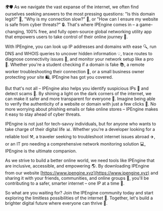 🌍🛡️ As we navigate the vast expanse of the internet, we often find ourselves seeking answers to the most pressing questions: "Is this domain legit?" 🤔, "Why is my connection slow?" 💨, or "How can I ensure my website is safe from cyber threats?" 🔒. That's where IPEngine comes in – a game-changing, 100% free, and fully open-source global networking utility app that empowers users to take control of their online journey 🚀.

With IPEngine, you can look up IP addresses and domains with ease 🔍, run DNS and WHOIS queries to uncover hidden information 💡, trace routes to diagnose connectivity issues 👥, and monitor your network setup like a pro 🔧. Whether you're a student checking if a domain is fake 📚, a remote worker troubleshooting their connection 🏢, or a small business owner protecting your site 🛍️, IPEngine has got you covered.

But that's not all – IPEngine also helps you identify suspicious IPs 👀 and detect scams 💸. By shining a light on the dark corners of the internet, we can make it safer and more transparent for everyone 🌈. Imagine being able to verify the authenticity of a website or domain with just a few clicks 🔩. No more worrying about phishing emails or fake online stores – IPEngine makes it easy to stay ahead of cyber threats.

IPEngine is not just for tech-savvy individuals, but for anyone who wants to take charge of their digital life 📊. Whether you're a developer looking for a reliable tool ⚒️, a traveler seeking to troubleshoot internet issues abroad ✈️, or an IT pro needing a comprehensive network monitoring solution 💻, IPEngine is the ultimate companion.

As we strive to build a better online world, we need tools like IPEngine that are inclusive, accessible, and empowering 🌎. By downloading IPEngine from our website [https://www.ipengine.xyz](https://www.ipengine.xyz) and sharing it with your friends, communities, and online groups 📢, you'll be contributing to a safer, smarter internet – one IP at a time 🔩.

So what are you waiting for? Join the IPEngine community today and start exploring the limitless possibilities of the internet 💫. Together, let's build a brighter digital future where everyone can thrive 🌈.